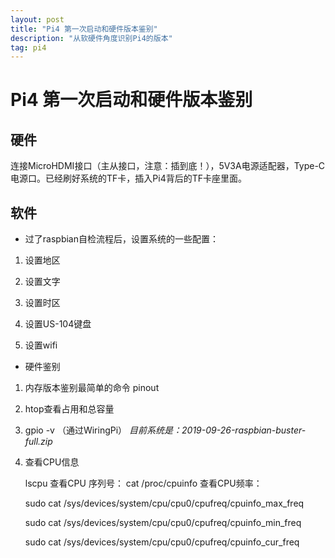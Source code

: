 ```yaml
---
layout: post
title: "Pi4 第一次启动和硬件版本鉴别"
description: "从软硬件角度识别Pi4的版本"
tag: pi4 
---   
```





# Pi4 第一次启动和硬件版本鉴别

## 硬件
连接MicroHDMI接口（主从接口，注意：插到底！），5V3A电源适配器，Type-C电源口。已经刷好系统的TF卡，插入Pi4背后的TF卡座里面。



## 软件

* 过了raspbian自检流程后，设置系统的一些配置：

1. 设置地区

2. 设置文字

3. 设置时区

4. 设置US-104键盘

5. 设置wifi

   

* 硬件鉴别

1. 内存版本鉴别最简单的命令
   pinout

2. htop查看占用和总容量

3. gpio -v （通过WiringPi） *目前系统是：2019-09-26-raspbian-buster-full.zip*

4. 查看CPU信息

   lscpu
   查看CPU 序列号：
   cat /proc/cpuinfo 
   查看CPU频率：

   sudo cat /sys/devices/system/cpu/cpu0/cpufreq/cpuinfo_max_freq 

   sudo cat /sys/devices/system/cpu/cpu0/cpufreq/cpuinfo_min_freq 

   sudo cat /sys/devices/system/cpu/cpu0/cpufreq/cpuinfo_cur_freq 





